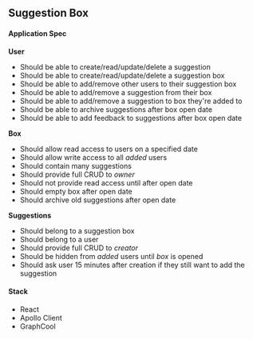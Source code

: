 ## Suggestion Box

#### Application Spec

__User__

- Should be able to create/read/update/delete a suggestion
- Should be able to create/read/update/delete a suggestion box
- Should be able to add/remove other users to their suggestion box
- Should be able to add/remove a suggestion from their box
- Should be able to add/remove a suggestion to box they're added to
- Should be able to archive suggestions after box open date
- Should be able to add feedback to suggestions after box open date

__Box__

- Should allow read access to users on a specified date
- Should allow write access to all _added_ users
- Should contain many suggestions
- Should provide full CRUD to _owner_
- Should not provide read access until after open date
- Should empty box after open date
- Should archive old suggestions after open date

__Suggestions__

- Should belong to a suggestion box
- Should belong to a user
- Should provide full CRUD to _creator_
- Should be hidden from _added_ users until _box_ is opened
- Should ask user 15 minutes after creation if they still want to add the suggestion

#### Stack

- React
- Apollo Client
- GraphCool
